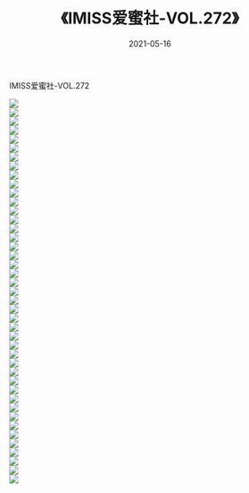 ﻿---
layout: post
title:  《IMISS爱蜜社-VOL.272》
date:   2021-05-16
img: http://img.660000.xyz/Sharelink/网络美图/2021/IMISS爱蜜社-VOL.272/000.jpg
categories: [美女, 清纯, 唯美]
---

IMISS爱蜜社-VOL.272

  ![](http://img.660000.xyz/Sharelink/网络美图/2021/IMISS爱蜜社-VOL.272/001.jpg) <br> ![](http://img.660000.xyz/Sharelink/网络美图/2021/IMISS爱蜜社-VOL.272/002.jpg) <br> ![](http://img.660000.xyz/Sharelink/网络美图/2021/IMISS爱蜜社-VOL.272/003.jpg) <br> ![](http://img.660000.xyz/Sharelink/网络美图/2021/IMISS爱蜜社-VOL.272/004.jpg) <br> ![](http://img.660000.xyz/Sharelink/网络美图/2021/IMISS爱蜜社-VOL.272/005.jpg) <br> ![](http://img.660000.xyz/Sharelink/网络美图/2021/IMISS爱蜜社-VOL.272/006.jpg) <br> ![](http://img.660000.xyz/Sharelink/网络美图/2021/IMISS爱蜜社-VOL.272/007.jpg) <br> ![](http://img.660000.xyz/Sharelink/网络美图/2021/IMISS爱蜜社-VOL.272/008.jpg) <br> ![](http://img.660000.xyz/Sharelink/网络美图/2021/IMISS爱蜜社-VOL.272/009.jpg) <br> ![](http://img.660000.xyz/Sharelink/网络美图/2021/IMISS爱蜜社-VOL.272/010.jpg) <br> ![](http://img.660000.xyz/Sharelink/网络美图/2021/IMISS爱蜜社-VOL.272/011.jpg) <br> ![](http://img.660000.xyz/Sharelink/网络美图/2021/IMISS爱蜜社-VOL.272/012.jpg) <br> ![](http://img.660000.xyz/Sharelink/网络美图/2021/IMISS爱蜜社-VOL.272/013.jpg) <br> ![](http://img.660000.xyz/Sharelink/网络美图/2021/IMISS爱蜜社-VOL.272/014.jpg) <br> ![](http://img.660000.xyz/Sharelink/网络美图/2021/IMISS爱蜜社-VOL.272/015.jpg) <br> ![](http://img.660000.xyz/Sharelink/网络美图/2021/IMISS爱蜜社-VOL.272/016.jpg) <br> ![](http://img.660000.xyz/Sharelink/网络美图/2021/IMISS爱蜜社-VOL.272/017.jpg) <br> ![](http://img.660000.xyz/Sharelink/网络美图/2021/IMISS爱蜜社-VOL.272/018.jpg) <br> ![](http://img.660000.xyz/Sharelink/网络美图/2021/IMISS爱蜜社-VOL.272/019.jpg) <br> ![](http://img.660000.xyz/Sharelink/网络美图/2021/IMISS爱蜜社-VOL.272/020.jpg) <br> ![](http://img.660000.xyz/Sharelink/网络美图/2021/IMISS爱蜜社-VOL.272/021.jpg) <br> ![](http://img.660000.xyz/Sharelink/网络美图/2021/IMISS爱蜜社-VOL.272/022.jpg) <br> ![](http://img.660000.xyz/Sharelink/网络美图/2021/IMISS爱蜜社-VOL.272/023.jpg) <br> ![](http://img.660000.xyz/Sharelink/网络美图/2021/IMISS爱蜜社-VOL.272/024.jpg) <br> ![](http://img.660000.xyz/Sharelink/网络美图/2021/IMISS爱蜜社-VOL.272/025.jpg) <br> ![](http://img.660000.xyz/Sharelink/网络美图/2021/IMISS爱蜜社-VOL.272/026.jpg) <br> ![](http://img.660000.xyz/Sharelink/网络美图/2021/IMISS爱蜜社-VOL.272/027.jpg) <br> ![](http://img.660000.xyz/Sharelink/网络美图/2021/IMISS爱蜜社-VOL.272/028.jpg) <br> ![](http://img.660000.xyz/Sharelink/网络美图/2021/IMISS爱蜜社-VOL.272/029.jpg) <br> ![](http://img.660000.xyz/Sharelink/网络美图/2021/IMISS爱蜜社-VOL.272/030.jpg) <br> ![](http://img.660000.xyz/Sharelink/网络美图/2021/IMISS爱蜜社-VOL.272/031.jpg) <br> ![](http://img.660000.xyz/Sharelink/网络美图/2021/IMISS爱蜜社-VOL.272/032.jpg) <br> ![](http://img.660000.xyz/Sharelink/网络美图/2021/IMISS爱蜜社-VOL.272/033.jpg) <br> ![](http://img.660000.xyz/Sharelink/网络美图/2021/IMISS爱蜜社-VOL.272/034.jpg) <br> ![](http://img.660000.xyz/Sharelink/网络美图/2021/IMISS爱蜜社-VOL.272/035.jpg) <br> ![](http://img.660000.xyz/Sharelink/网络美图/2021/IMISS爱蜜社-VOL.272/036.jpg) <br> ![](http://img.660000.xyz/Sharelink/网络美图/2021/IMISS爱蜜社-VOL.272/037.jpg) <br> ![](http://img.660000.xyz/Sharelink/网络美图/2021/IMISS爱蜜社-VOL.272/038.jpg) <br> ![](http://img.660000.xyz/Sharelink/网络美图/2021/IMISS爱蜜社-VOL.272/039.jpg) <br> ![](http://img.660000.xyz/Sharelink/网络美图/2021/IMISS爱蜜社-VOL.272/040.jpg) <br> ![](http://img.660000.xyz/Sharelink/网络美图/2021/IMISS爱蜜社-VOL.272/041.jpg) <br> ![](http://img.660000.xyz/Sharelink/网络美图/2021/IMISS爱蜜社-VOL.272/042.jpg) <br> ![](http://img.660000.xyz/Sharelink/网络美图/2021/IMISS爱蜜社-VOL.272/043.jpg) <br>
